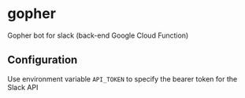 # gopher
Gopher bot for slack (back-end Google Cloud Function)

## Configuration
Use environment variable `API_TOKEN` to specify the bearer token for the Slack API

